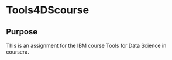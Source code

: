# Tools4DScourse

## Purpose
This is an assignment for the IBM course Tools for Data Science in coursera.
